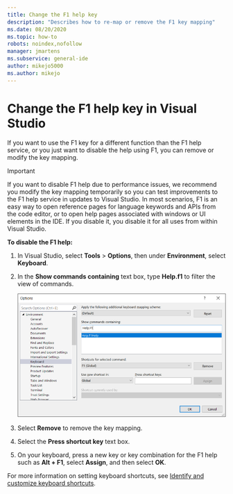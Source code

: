 ```yaml
---
title: Change the F1 help key
description: "Describes how to re-map or remove the F1 key mapping"
ms.date: 08/20/2020
ms.topic: how-to
robots: noindex,nofollow
manager: jmartens
ms.subservice: general-ide
author: mikejo5000
ms.author: mikejo
---
```

# Change the F1 help key in Visual Studio


If you want to use the F1 key for a different function than the F1 help service, or you just want to disable the help using F1, you can remove or modify the key mapping.

> [!IMPORTANT]
> If you want to disable F1 help due to performance issues, we recommend you modify the key mapping temporarily so you can test improvements to the F1 help service in updates to Visual Studio. In most scenarios, F1 is an easy way to open reference pages for language keywords and APIs from the code editor, or to open help pages associated with windows or UI elements in the IDE. If you disable it, you disable it for all uses from within Visual Studio.

**To disable the F1 help:**

1. In Visual Studio, select **Tools** > **Options**, then under **Environment**, select **Keyboard**.

1. In the **Show commands containing** text box, type **Help.f1** to filter the view of commands.

   ![Disable F1 Help](../not-in-toc/media/disable-f1-help-key.png)

1. Select **Remove** to remove the key mapping.

1. Select the **Press shortcut key** text box.

1. On your keyboard, press a new key or key combination for the F1 help such as **Alt + F1**, select **Assign**, and then select **OK**.

For more information on setting keyboard shortcuts, see [Identify and customize keyboard shortcuts](../../ide/identifying-and-customizing-keyboard-shortcuts-in-visual-studio.md).
